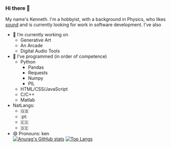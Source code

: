 ### Hi there 👋

<!--
**kendfss/kendfss** is a ✨ _special_ ✨ repository because its `README.md` (this file) appears on your GitHub profile.

Here are some ideas to get you started:

- 👯 I’m looking to collaborate on ...
- 🤔 I’m looking for help with ...
- 💬 Ask me about ...
- 📫 How to reach me: ...
- ⚡ Fun fact: ...
- 🌱 I’m currently learning 
-->
My name's Kenneth. I'm a hobbyist, with a background in Physics, who likes [sound]() and is currently looking for work in software development.
I've also
- :hammer: I’m currently working on  
    - Generative Art
    - An Arcade  
    - Digital Audio Tools
- :school_satchel: I’ve programmed (in order of competence)
    - Python  
        - Pandas  
        - Requests  
        - Numpy  
        - PIL          
    - HTML/CSS/JavaScript  
    - C/C++  
    - Matlab  
- NatLangs: 
    - :gb:
    - :pt:
    - :es:
    - :de:
- 😄 Pronouns: ken  
[![Anurag's GitHub stats](https://github-readme-stats.vercel.app/api?username=kendfss)](https://github.com/anuraghazra/github-readme-stats)
[![Top Langs](https://github-readme-stats.vercel.app/api/top-langs/?username=kendfss)](https://github.com/anuraghazra/github-readme-stats)
    

